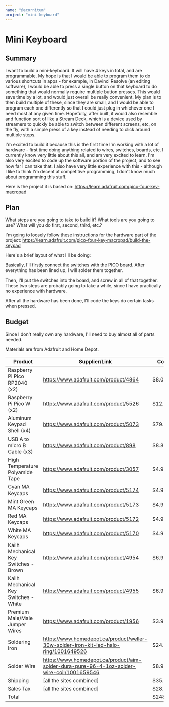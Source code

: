 ```yaml
---
name: "@acornitum"
project: "mini keyboard"
---
```


# Mini Keyboard

## Summary

I want to build a mini-keyboard. It will have 4 keys in total, and are programmable. My hope is that I would be able to program them to do various shortcuts in apps - for example, in Davinci Resolve (an editing software), I would be able to press a single button on that keyboard to do something that would normally require multiple button presses. This would save time by a lot, and would just overall be really convenient. My plan is to then build multiple of these, since they are small, and I would be able to program each one differently so that I could just plug in whichever one I need most at any given time. Hopefully, after built, it would also resemble and function sort of like a Stream Deck, which is a device used by streamers to quickly be able to switch between different screens, etc, on the fly, with a simple press of a key instead of needing to click around multiple steps.  

I'm excited to build it because this is the first time I'm working with a lot of hardware - first time doing anything related to wires, switches, boards, etc. I currently know very little about this all, and am very excited to learn. I'm also very excited to code up the software portion of the project, and to see how far I can take that. I also have very little experience with this - although I like to think I'm decent at competitive programming, I don't know much about programming this stuff. 

Here is the project it is based on: https://learn.adafruit.com/pico-four-key-macropad


## Plan

What steps are you going to take to build it? What tools are you going to use? What will you do first, second, third, etc.?

I'm going to loosely follow these instructions for the hardware part of the project: https://learn.adafruit.com/pico-four-key-macropad/build-the-keypad

Here's a brief layout of what I'll be doing:

Basically, I'll firstly connect the switches with the PICO board. After everything has been lined up, I will solder them together. 

Then, I'll put the switches into the board, and screw in all of that together. These two steps are probably going to take a while, since I have practically no experience with hardware. 

After all the hardware has been done, I'll code the keys do certain tasks when pressed. 

## Budget

Since I don't really own any hardware, I'll need to buy almost all of parts needed. 

Materials are from Adafruit and Home Depot. 

| Product                                | Supplier/Link                         | Cost        |
| ---------------------------------------| ------------------------------------- | ----------- |
| Raspberry Pi Pico RP2040 (x2)          | https://www.adafruit.com/product/4864 | $8.00       |
| Raspberry Pi Pico W (x2)               | https://www.adafruit.com/product/5526 | $12.00      |
| Aluminum Keypad Shell (x4)             | https://www.adafruit.com/product/5073 | $79.80      |
| USB A to micro B Cable (x3)            | https://www.adafruit.com/product/898  | $8.85       |
| High Temperature Polyamide Tape        | https://www.adafruit.com/product/3057 | $4.95       |
| Cyan MA Keycaps                        | https://www.adafruit.com/product/5174 | $4.95       |
| Mint Green MA Keycaps                  | https://www.adafruit.com/product/5173 | $4.95       |
| Red MA Keycaps                         | https://www.adafruit.com/product/5172 | $4.95       |
| White MA Keycaps                       | https://www.adafruit.com/product/5170 | $4.95       |
| Kailh Mechanical Key Switches - Brown  | https://www.adafruit.com/product/4954 | $6.95       |
| Kailh Mechanical Key Switches - White  | https://www.adafruit.com/product/4955 | $6.95       |
| Premium Male/Male Jumper Wires         | https://www.adafruit.com/product/1956 | $3.90       |
| Soldering Iron                         | https://www.homedepot.ca/product/weller-30w-solder-iron-kit-led-halo-ring/1001649526 | $24.66       |
| Solder Wire                            | https://www.homedepot.ca/product/aim-solder-dura-pure-96-4-1oz-solder-wire-coil/1001659546 | $8.96       |
| Shipping                               | [all the sites combined]              | $35.00      |
| Sales Tax                              | [all the sites combined]              | $28.58      |
| Total                                  |                                       | $248.37     |
